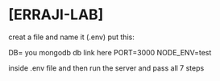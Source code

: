 # [ERRAJI-LAB]
creat a file and name it (.env)
put this:

DB= you mongodb db link here
PORT=3000
NODE_ENV=test


inside .env file and then run the server and pass all 7 steps 
